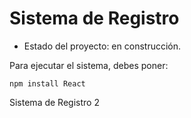 <h1> Sistema de Registro</h1>

- Estado del proyecto: en construcción.

 Para ejecutar el sistema, debes poner:

  ```npm install React```

Sistema de Registro 2
